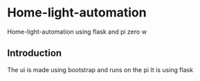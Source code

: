 # Home-light-automation
 Home-light-automation using flask and pi zero w

## Introduction
The ui is made using bootstrap and runs on the pi
It is using flask